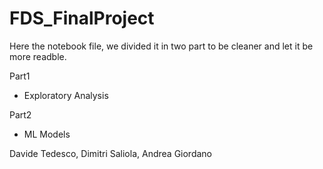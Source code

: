 # FDS_FinalProject
Here the notebook file, we divided it in two part to be cleaner and let it be more readble.

Part1
- Exploratory Analysis

Part2
- ML Models

Davide Tedesco, Dimitri Saliola, Andrea Giordano
